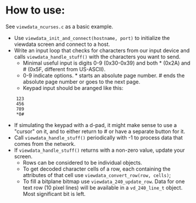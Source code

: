 # How to use:

See `viewdata_ncurses.c` as a basic example.

- Use `viewdata_init_and_connect(hostname, port)` to initialize the viewdata screen and connect to a host.
- Write an input loop that checks for characters from our input device and calls `viewdata_handle_stuff()` with the characters you want to send.
  - Minimal useful input is digits 0-9 (0x30-0x39) and both * (0x2A) and # (0x5F, different from US-ASCII).
  - 0-9 indicate options. * starts an absolute page number. # ends the absolute page number or goes to the next page.
  - Keypad input should be aranged like this:
```
	123
	456
	789
	*0#
```
  - If simulating the keypad with a d-pad, it might make sense to use a "cursor" on it, and to either return to # or have a separate button for it.
- Call `viewdata_handle_stuff()` periodically with -1 to process data that comes from the network.
- If `viewdata_handle_stuff()` returns with a non-zero value, update your screen.
  - Rows can be considered to be individual objects.
  - To get decoded character cells of a row, each containing the attributes of that cell use `viewdata_convert_row(row, cells)`;
  - To fill a bitplane bitmap use `viewdata_240_update_row`. Data for one text row (10 pixel lines) will be available in a `vd_240_line_t` object. Most significant bit is left.
